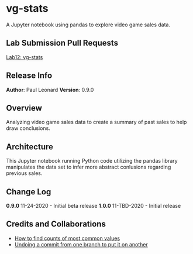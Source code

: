 # vg-stats
A Jupyter notebook using pandas to explore video game sales data.

## Lab Submission Pull Requests
[Lab12: vg-stats](https://github.com/paul-leonard/chess-board/pull/1)

## Release Info
**Author**: Paul Leonard
**Version**: 0.9.0

## Overview
Analyzing video game sales data to create a summary of past sales to help draw conclusions.

## Architecture
This Jupyter notebook running Python code utilizing the pandas library manipulates the data set to infer more abstract conlusions regarding previous sales.

## Change Log
**0.9.0** 11-24-2020 - Initial beta release
**1.0.0** 11-TBD-2020 - Initial release

## Credits and Collaborations
- [How to find counts of most common values](https://stackoverflow.com/questions/48590268/pandas-get-the-most-frequent-values-of-a-column/48590361)
- [Undoing a commit from one branch to put it on another](https://www.clearvision-cm.com/blog/what-to-do-when-you-commit-to-the-wrong-git-branch/)